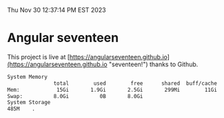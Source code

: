 Thu Nov 30 12:37:14 PM EST 2023

# Angular seventeen


This project is live at [https://angularseventeen.github.io](https://angularseventeen.github.io "seventeen!") thanks to Github.

```bash
System Memory
               total        used        free      shared  buff/cache   available
Mem:            15Gi       1.9Gi       2.5Gi       299Mi        11Gi        13Gi
Swap:          8.0Gi          0B       8.0Gi
System Storage
485M	.
```
```bash
